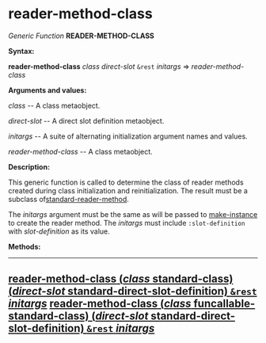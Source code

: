 reader-method-class
===================

*Generic Function* **READER-METHOD-CLASS**

**Syntax:**

**reader-method-class** *class* *direct-slot* `&rest` *initargs* => *reader-method-class*

**Arguments and values:**

*class* -- A class metaobject.

*direct-slot* -- A direct slot definition metaobject.

*initargs* -- A suite of alternating initialization argument names and values.

*reader-method-class* -- A class metaobject.

**Description:**

This generic function is called to determine the class of reader methods created during class initialization and reinitialization. The result must be a subclass of[standard-reader-method](/meta-object-protocol/class-standard-reader-method).

The *initargs* argument must be the same as will be passed to [make-instance](/meta-object-protocol/make-instance) to create the reader method. The *initargs* must include `:slot-definition` with *slot-definition* as its value.

**Methods:**

  ----------------------------------------------------------------------------------------------------------------------------------------------------------------------------------------------------------------------
  [**reader-method-class** (*class* standard-class) (*direct-slot* standard-direct-slot-definition) `&rest` *initargs*](/meta-object-protocol/reader-method-class-standard-class-standard-direct-slot-definition)
  [**reader-method-class** (*class* funcallable-standard-class) (*direct-slot* standard-direct-slot-definition) `&rest` *initargs*](/meta-object-protocol/reader-method-class-funcallable-standard-class-standard-direct-slot-definition)
  ----------------------------------------------------------------------------------------------------------------------------------------------------------------------------------------------------------------------



